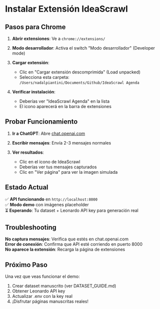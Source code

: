 # Instalar Extensión IdeaScrawl

## Pasos para Chrome

1. **Abrir extensiones**: Ve a `chrome://extensions/`

2. **Modo desarrollador**: Activa el switch "Modo desarrollador" (Developer mode)

3. **Cargar extensión**: 
   - Clic en "Cargar extensión descomprimida" (Load unpacked)
   - Selecciona esta carpeta: `/Users/nadalpiantini/Documents/Github/IdeaScrawl Agenda`

4. **Verificar instalación**:
   - Deberías ver "IdeaScrawl Agenda" en la lista
   - El icono aparecerá en la barra de extensiones

## Probar Funcionamiento

1. **Ir a ChatGPT**: Abre [chat.openai.com](https://chat.openai.com)

2. **Escribir mensajes**: Envía 2-3 mensajes normales

3. **Ver resultados**: 
   - Clic en el icono de IdeaScrawl
   - Deberías ver tus mensajes capturados
   - Clic en "Ver página" para ver la imagen simulada

## Estado Actual

✅ **API funcionando** en `http://localhost:8000`  
✅ **Modo demo** con imágenes placeholder  
⏳ **Esperando**: Tu dataset + Leonardo API key para generación real

## Troubleshooting

**No captura mensajes**: Verifica que estés en chat.openai.com  
**Error de conexión**: Confirma que API esté corriendo en puerto 8000  
**No aparece la extensión**: Recarga la página de extensiones  

## Próximo Paso

Una vez que veas funcionar el demo:
1. Crear dataset manuscrito (ver DATASET_GUIDE.md)
2. Obtener Leonardo API key
3. Actualizar .env con la key real
4. ¡Disfrutar páginas manuscritas reales!